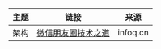 |主题 | 链接 | 来源 | 
|---|---|---|
|架构| [微信朋友圈技术之道](https://www.infoq.cn/article/three-people-background-team-and-billions-daily-release) | infoq.cn |

